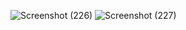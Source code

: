 ![Screenshot (226)](https://github.com/user-attachments/assets/b60b5c40-3ef2-446f-813c-57b7a4e76314)
![Screenshot (227)](https://github.com/user-attachments/assets/561a3d02-8b72-4b05-8af9-a97c4def7f9c)
